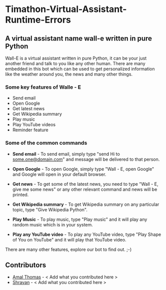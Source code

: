 # Timathon-Virtual-Assistant-Runtime-Errors
## A virtual assistant name wall-e written in pure Python
Wall-E is a virtual assistant written in pure Python, it can be your just another friend and talk to you like any other human. There are many embedded in this bot which can be used to get personalized information like the weather around you, the news and many other things.
### Some key features of Walle - E
- Send email
- Open Google
- Get latest news
- Get Wikipedia summary
- Play music
- Play YouTube videos
- Reminder feature

### Some of the common commands
- **Send email** - 
To send email, simply type "send Hi to some.one@domain.com" and message will be delivered to that person.

- **Open Google** - To open Google, simply type "Wall - E, open Google" and Google will open in your default browser.

- **Get news** - 
To get some of the latest news, you need to type "Wall - E, give me some news" or any other relevant command and news will be printed.

- **Get Wikipedia summary** - 
To get Wikipedia summary on any particular topic, type "Give Wikipedia Python". 

- **Play Music** - 
To play music, type "Play music" and it will play any random music which is in your system.

- **Play any YouTube video** - 
To play any YouTube video, type "Play Shape of You on YouTube" and it will play that YouTube video.

There are many other features, explore our bot to find out. ;-)

## Contributors
- [Amal Thomas](https://github.com/amalthomas-exe) - < Add what you contributed here >
- [Shravan](https://github.com/Shravan-1908) - < Add what you contributed here >
